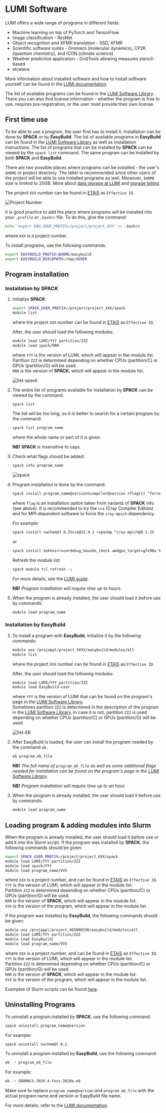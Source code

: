# LUMI Software

LUMI offers a wide range of programs in different fields:

- Machine learning on top of PyTorch and TensorFlow
- Image classification - ResNet
- Object recognition and XFMR translation - SSD, XFMR
- Scientific software suites - Gromacs (molecular dynamics), CP2K (quantum chemistry), and ICON (climate science)
- Weather prediction application - GridTools allowing measures stencil-based
- etcetera

More information about installed software and how to install software yourself can be found in the [LUMI documentation](https://docs.lumi-supercomputer.eu/software/).

The list of available programs can be found in the [LUMI Software Library](https://lumi-supercomputer.github.io/LUMI-EasyBuild-docs/). There you can also find license information - whether the program is free to use, requires pre-registration, or the user must provide their own license.

## First time use

To be able to use a program, the user first has to install it. Installation can be done by **SPACK** or by **EasyBuild**. The list of available programs in **EasyBuild** can be found in the [LUMI Software Library](https://lumi-supercomputer.github.io/LUMI-EasyBuild-docs/) as well as installation instructions. The list of programs that can be installed by **SPACK** can be viewed by the `spack list` command. The same program can be installed by both **SPACK** and **EasyBuild**.

There are two possible places where programs can be installed - the user's `$HOME` or project directory. The latter is recommended since other users of the project will be able to use installed programs as well. Moreover, `$HOME` size is limited to 20GB. More about [data storage at LUMI](https://docs.lumi-supercomputer.eu/storage/#where-to-store-data) and [storage billing](https://docs.lumi-supercomputer.eu/runjobs/lumi_env/billing/#storage-billing).

The project `XXX` number can be found in [ETAIS](https://etais.ee) as `Effective ID`.

![Project Number](/access/attachments/projectN.png)

It is good practice to add the place where programs will be installed into your `.profile` or `.bashrc` file. To do this, give the command:

```sh
echo "export EBU_USER_PREFIX=/project/project_XXX" >> .bashrc
```

where `XXX` is a project number.

To install programs, use the following commands:

```sh
export EASYBUILD_PREFIX=$HOME/easybuild 
export EASYBUILD_BUILDPATH=/tmp/$USER
```

## Program installation

### Installation by SPACK

1. Initialize **SPACK**:

    ```sh
    export SPACK_USER_PREFIX=/project/project_XXX/spack 
    module list
    ```

    where the project `XXX` number can be found in [ETAIS](https://etais.ee) as `Effective ID`.

    After, the user should load the following modules:

    ```sh
    module load LUMI/YYY partition/ZZZ 
    module load spack/RRR
    ```

    where `YYY` is the version of LUMI, which will appear in the module list.  
    Partition `ZZZ` is determined depending on whether CPUs (partition/C) or GPUs (partition/G) will be used.  
    `RRR` is the version of **SPACK**, which will appear in the module list.

    ![list-spack](/access/attachments/list-spack.png)

2. The entire list of programs available for installation by **SPACK** can be viewed by the command:

    ```sh
    spack list
    ```

    The list will be too long, so it is better to search for a certain program by the command:

    ```sh
    spack list program_name
    ```

    where the whole name or part of it is given.

    **NB!** **SPACK** is insensitive to caps.

3. Check what flags should be added:

    ```sh
    spack info program_name
    ```

    ![spack](/access/attachments/spack.png)

4. Program installation is done by the command:

    ```sh
    spack install program_name@version%compiler@version +flag(s) ^forced_dependencies
    ```

    where `flag` is an installation option taken from variants of **SPACK** info (see above). It is recommended to try the `cce` (Cray Compiler Edition) and for MPI-dependent software to force the `cray-mpich` dependency.

    For example:

    ```sh
    spack install nwchem@7.0.2%cce@15.0.1 +openmp ^cray-mpich@8.1.25
    ```

    or

    ```sh
    spack install kokkos+rocm+debug_bounds_check amdgpu_target=gfx90a %gcc@11.2.0
    ```

    Refresh the module list:

    ```sh
    spack module tcl refresh -y
    ```

    For more details, see the [LUMI guide](https://docs.lumi-supercomputer.eu/software/installing/spack/).

    **NB!** _Program installation will require time up to hours._

5. When the program is already installed, the user should load it before use by commands:

    ```sh
    module load program_name
    ```

### Installation by EasyBuild

1. To install a program with **EasyBuild**, initialize it by the following commands:

    ```sh
    module use /projappl/project_XXXX/easybuild/modules/all
    module list
    ```

    where the project `XXX` number can be found in [ETAIS](https://etais.ee) as `Effective ID`.

    After, the user should load the following modules:

    ```sh
    module load LUMI/YYY partition/ZZZ 
    module load EasyBuild-user
    ```

    where `YYY` is the version of LUMI that can be found on the program's page in the [LUMI Software Library](https://lumi-supercomputer.github.io/LUMI-EasyBuild-docs/).  
    Sometimes partition `ZZZ` is determined in the description of the program in the [LUMI Software Library](https://lumi-supercomputer.github.io/LUMI-EasyBuild-docs/). In case it is not, partition `ZZZ` is used depending on whether CPUs (partition/C) or GPUs (partition/G) will be used.

    ![list-EB](/access/attachments/list-eb.png)

2. After EasyBuild is loaded, the user can install the program needed by the command `eb`.

    ```sh
    eb program_eb_file
    ```

    **NB!** _The full name of `program_eb_file` as well as some additional flags needed for installation can be found on the program's page in the [LUMI Software Library](https://lumi-supercomputer.github.io/LUMI-EasyBuild-docs/)._

    **NB!** _Program installation will require time up to an hour._

3. When the program is already installed, the user should load it before use by commands:

    ```sh
    module load program_name
    ```

## Loading program & adding modules into Slurm

When the program is already installed, the user should load it before use or add it into the Slurm script. If the program was installed by **SPACK**, the following commands should be given:

```sh
export SPACK_USER_PREFIX=/project/project_XXX/spack
module load LUMI/YYY partition/ZZZ 
module load spack/YYY
module load program_name/VVV
```

where `XXX` is a project number, and can be found in [ETAIS](https://etais.ee) as `Effective ID`.  
`YYY` is the version of LUMI, which will appear in the module list.  
Partition `ZZZ` is determined depending on whether CPUs (partition/C) or GPUs (partition/G) will be used.  
`RRR` is the version of **SPACK**, which will appear in the module list.  
`VVV` is the version of the program, which will appear in the module list.

If the program was installed by **EasyBuild**, the following commands should be given:

```sh
module use /projappl/project_465000338/easybuild/modules/all
module load LUMI/YYY partition/ZZZ 
module load EasyBuild/
module load program_name/VVV
```

where `XXX` is a project number, and can be found in [ETAIS](https://etais.ee) as `Effective ID`.  
`YYY` is the version of LUMI, which will appear in the module list.  
Partition `ZZZ` is determined depending on whether CPUs (partition/C) or GPUs (partition/G) will be used.  
`RRR` is the version of **SPACK**, which will appear in the module list.  
`VVV` is the version of the program, which will appear in the module list.

Examples of Slurm scripts can be found [here](https://docs.lumi-supercomputer.eu/runjobs/scheduled-jobs/slurm-quickstart/).

## Uninstalling Programs

To uninstall a program installed by **SPACK**, use the following command:

```sh
spack uninstall program_name@version
```

For example:

```sh
spack uninstall nwchem@7.0.2
```

To uninstall a program installed by **EasyBuild**, use the following command:

```sh
eb -r program_eb_file
```

For example:

```sh
eb -r GROMACS-2020.4-foss-2020a.eb
```

Make sure to replace `program_name@version` and `program_eb_file` with the actual program name and version or EasyBuild file name.

For more details, refer to the [LUMI documentation](https://docs.lumi-supercomputer.eu/software/uninstalling/).
